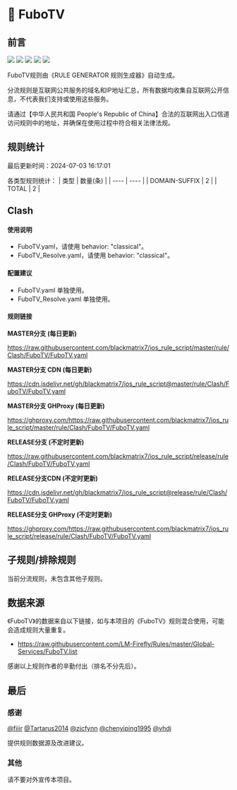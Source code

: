# 🧸 FuboTV

## 前言

![](https://shields.io/badge/-移除重复规则-ff69b4) ![](https://shields.io/badge/-DOMAIN与DOMAIN--SUFFIX合并-green) ![](https://shields.io/badge/-DOMAIN--SUFFIX间合并-critical) ![](https://shields.io/badge/-DOMAIN--SUFFIX与DOMAIN--KEYWORD合并-blue) ![](https://shields.io/badge/-IP--CIDR(6)合并-blueviolet) 

FuboTV规则由《RULE GENERATOR 规则生成器》自动生成。

分流规则是互联网公共服务的域名和IP地址汇总，所有数据均收集自互联网公开信息，不代表我们支持或使用这些服务。

请通过【中华人民共和国 People's Republic of China】合法的互联网出入口信道访问规则中的地址，并确保在使用过程中符合相关法律法规。

## 规则统计

最后更新时间：2024-07-03 16:17:01

各类型规则统计：
| 类型 | 数量(条)  | 
| ---- | ----  |
| DOMAIN-SUFFIX | 2  | 
| TOTAL | 2  | 


## Clash 

#### 使用说明
- FuboTV.yaml，请使用 behavior: "classical"。
- FuboTV_Resolve.yaml，请使用 behavior: "classical"。

#### 配置建议
- FuboTV.yaml 单独使用。
- FuboTV_Resolve.yaml 单独使用。

#### 规则链接
**MASTER分支 (每日更新)**

https://raw.githubusercontent.com/blackmatrix7/ios_rule_script/master/rule/Clash/FuboTV/FuboTV.yaml

**MASTER分支 CDN (每日更新)**

https://cdn.jsdelivr.net/gh/blackmatrix7/ios_rule_script@master/rule/Clash/FuboTV/FuboTV.yaml

**MASTER分支 GHProxy (每日更新)**

https://ghproxy.com/https://raw.githubusercontent.com/blackmatrix7/ios_rule_script/master/rule/Clash/FuboTV/FuboTV.yaml

**RELEASE分支 (不定时更新)**

https://raw.githubusercontent.com/blackmatrix7/ios_rule_script/release/rule/Clash/FuboTV/FuboTV.yaml

**RELEASE分支CDN (不定时更新)**

https://cdn.jsdelivr.net/gh/blackmatrix7/ios_rule_script@release/rule/Clash/FuboTV/FuboTV.yaml

**RELEASE分支 GHProxy (不定时更新)**

https://ghproxy.com/https://raw.githubusercontent.com/blackmatrix7/ios_rule_script/release/rule/Clash/FuboTV/FuboTV.yaml

## 子规则/排除规则


当前分流规则，未包含其他子规则。

## 数据来源

《FuboTV》的数据来自以下链接，如与本项目的《FuboTV》规则混合使用，可能会造成规则大量重复。

- https://raw.githubusercontent.com/LM-Firefly/Rules/master/Global-Services/FuboTV.list


感谢以上规则作者的辛勤付出（排名不分先后）。

## 最后

### 感谢

[@fiiir](https://github.com/fiiir) [@Tartarus2014](https://github.com/Tartarus2014) [@zjcfynn](https://github.com/zjcfynn) [@chenyiping1995](https://github.com/chenyiping1995) [@vhdj](https://github.com/vhdj)

提供规则数据源及改进建议。

### 其他

请不要对外宣传本项目。
